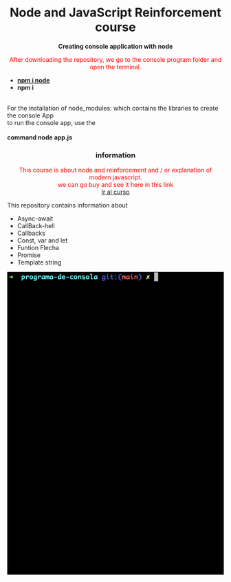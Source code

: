 <h1 align="center">Node and JavaScript Reinforcement course</h1>

<p align="center" >
<b>
Creating console application with node
</b>
</p>

<p align="center" style="color: red;">
After downloading the repository, we go to the console program folder and open the terminal.
<br/>

  <ul>
  <li><b><a target="_blank" href="https://www.npmjs.com/package/node">npm i node</a></b></li>
  <li><b>npm i</b></li>


  </ul>
<br/>
For the installation of node_modules: which contains the libraries to create the console App
<br/>
to run the console app, use the 
<br/>
<br/>
<b>command node app.js</b>

</p>

<h3 align="center">information</h3>

<p align="center" style="color: red;">
 This course is about node and reinforcement and / or explanation of modern javascript.
 <br/>
 we can go buy and see it here in this link
 <br/>
  <a target="_blank" href="https://www.udemy.com/course/node-de-cero-a-experto">Ir al curso</a>

</p>

<p align="left" color="red">
This repository contains information about
</p>

  <ul>
  <li>Async-await</li>
  <li>CallBack-hell</li>
  <li>Callbacks</li>
  <li>Const, var and let</li>
  <li>Funtion Flecha</li>
  <li>Promise</li>
  <li>Template string</li>

  </ul>

<p align="center">
  <img src="./appConsole.gif">
</p>
